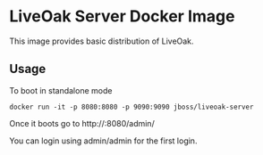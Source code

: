 # LiveOak Server Docker Image

This image provides basic distribution of LiveOak. 

## Usage

To boot in standalone mode

    docker run -it -p 8080:8080 -p 9090:9090 jboss/liveoak-server

Once it boots go to http://<host>:8080/admin/

You can login using admin/admin for the first login. 

